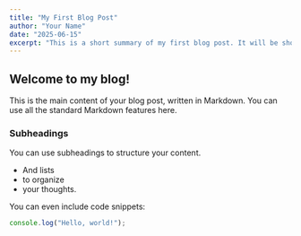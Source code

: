 ```yaml
---
title: "My First Blog Post"
author: "Your Name"
date: "2025-06-15"
excerpt: "This is a short summary of my first blog post. It will be shown on the blog listing page."
---
```


## Welcome to my blog!

This is the main content of your blog post, written in Markdown. You can use all the standard Markdown features here.

### Subheadings

You can use subheadings to structure your content.

- And lists
- to organize
- your thoughts.

You can even include code snippets:

```javascript
console.log("Hello, world!");
